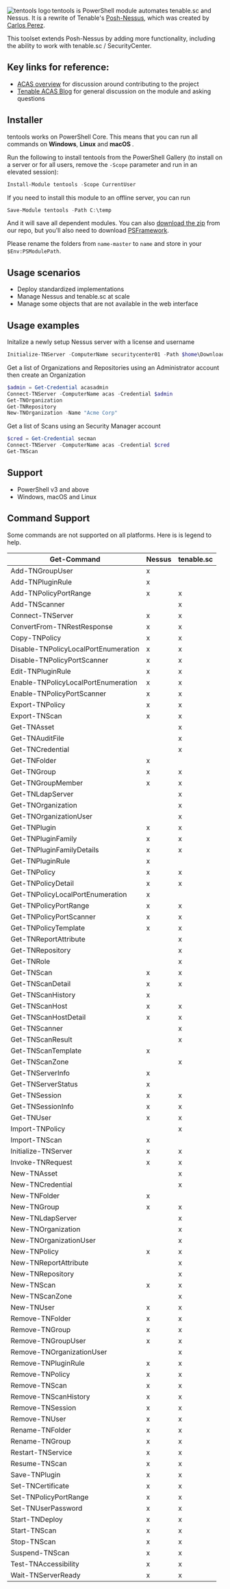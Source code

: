 <img align="left" src=https://user-images.githubusercontent.com/8278033/55955866-d3b64900-5c62-11e9-8175-92a8427d7f94.png alt="tentools logo"> tentools is PowerShell module automates tenable.sc and Nessus. It is a rewrite of Tenable's [Posh-Nessus](https://github.com/tenable/Posh-Nessus), which was created by [Carlos Perez](https://www.trustedsec.com/team/carlos-perez/).

This toolset extends Posh-Nessus by adding more functionality, including the ability to work with tenable.sc / SecurityCenter.

## Key links for reference:

- [ACAS overview](https://www.ask-ten.info/overview/) for discussion around contributing to the project
- [Tenable ACAS Blog](https://www.tenable.com/blog/tenable-selected-for-disa-s-ten-vulnerability-management-solution) for general discussion on the module and asking questions

## Installer

tentools works on PowerShell Core. This means that you can run all commands on <strong>Windows</strong>, <strong>Linux</strong> and <strong>macOS </strong>.

Run the following to install tentools from the PowerShell Gallery (to install on a server or for all users, remove the `-Scope` parameter and run in an elevated session):

```powershell
Install-Module tentools -Scope CurrentUser
```

If you need to install this module to an offline server, you can run

```powershell
Save-Module tentools -Path C:\temp
```
And it will save all dependent modules. You can also [download the zip](https://github.com/potatoqualitee/tentools/archive/master.zip) from our repo, but you'll also need to download [PSFramework](https://github.com/PowershellFrameworkCollective/psframework/archive/development.zip).

Please rename the folders from `name-master` to `name` and store in your `$Env:PSModulePath`.

## Usage scenarios

- Deploy standardized implementations
- Manage Nessus and tenable.sc at scale
- Manage some objects that are not available in the web interface

## Usage examples

Initalize a newly setup Nessus server with a license and username

```powershell
Initialize-TNServer -ComputerName securitycenter01 -Path $home\Downloads\nessus.license -Credential admin
```

Get a list of Organizations and Repositories using an Administrator account then create an Organization

```powershell
$admin = Get-Credential acasadmin
Connect-TNServer -ComputerName acas -Credential $admin
Get-TNOrganization
Get-TNRepository
New-TNOrganization -Name "Acme Corp"
```

Get a list of Scans using an Security Manager account

```powershell
$cred = Get-Credential secman
Connect-TNServer -ComputerName acas -Credential $cred
Get-TNScan
```

## Support

* PowerShell v3 and above
* Windows, macOS and Linux

## Command Support

Some commands are not supported on all platforms. Here is is legend to help.

| Get-Command | Nessus | tenable.sc
| --- | --- | --- |
| Add-TNGroupUser | x | |
| Add-TNPluginRule | x | |
| Add-TNPolicyPortRange | x | x |
| Add-TNScanner | | x |
| Connect-TNServer | x | x |
| ConvertFrom-TNRestResponse | x | x |
| Copy-TNPolicy | x | x |
| Disable-TNPolicyLocalPortEnumeration | x | x |
| Disable-TNPolicyPortScanner | x | x |
| Edit-TNPluginRule | x | x |
| Enable-TNPolicyLocalPortEnumeration | x | x |
| Enable-TNPolicyPortScanner | x | x |
| Export-TNPolicy | x | x |
| Export-TNScan | x | x |
| Get-TNAsset | | x |
| Get-TNAuditFile | | x |
| Get-TNCredential | | x |
| Get-TNFolder | x | |
| Get-TNGroup | x | x |
| Get-TNGroupMember | x | x |
| Get-TNLdapServer | | x |
| Get-TNOrganization | | x |
| Get-TNOrganizationUser | | x |
| Get-TNPlugin | x | x |
| Get-TNPluginFamily | x | x |
| Get-TNPluginFamilyDetails | x | x |
| Get-TNPluginRule | x | |
| Get-TNPolicy | x | x |
| Get-TNPolicyDetail | x | x |
| Get-TNPolicyLocalPortEnumeration | x | |
| Get-TNPolicyPortRange | x | x |
| Get-TNPolicyPortScanner | x | x |
| Get-TNPolicyTemplate | x | x |
| Get-TNReportAttribute | | x |
| Get-TNRepository | | x |
| Get-TNRole | | x |
| Get-TNScan | x | x |
| Get-TNScanDetail | x | x |
| Get-TNScanHistory | x | |
| Get-TNScanHost | x | x |
| Get-TNScanHostDetail | x | x |
| Get-TNScanner | | x |
| Get-TNScanResult | | x |
| Get-TNScanTemplate | x | |
| Get-TNScanZone | | x |
| Get-TNServerInfo | x | |
| Get-TNServerStatus | x | |
| Get-TNSession | x | x |
| Get-TNSessionInfo | x | x |
| Get-TNUser | x | x |
| Import-TNPolicy | | x |
| Import-TNScan | x | |
| Initialize-TNServer | x | x |
| Invoke-TNRequest | x | x |
| New-TNAsset | | x |
| New-TNCredential | | x |
| New-TNFolder | x | |
| New-TNGroup | x | x |
| New-TNLdapServer | | x |
| New-TNOrganization | | x |
| New-TNOrganizationUser | | x |
| New-TNPolicy | x | x |
| New-TNReportAttribute | | x |
| New-TNRepository | | x |
| New-TNScan | x | x |
| New-TNScanZone | | x |
| New-TNUser | x | x |
| Remove-TNFolder | x | x |
| Remove-TNGroup | x | x |
| Remove-TNGroupUser | x | x |
| Remove-TNOrganizationUser | | x |
| Remove-TNPluginRule | x | x |
| Remove-TNPolicy | x | x |
| Remove-TNScan | x | x |
| Remove-TNScanHistory | x | x |
| Remove-TNSession | x | x |
| Remove-TNUser | x | x |
| Rename-TNFolder | x | x |
| Rename-TNGroup | x | x |
| Restart-TNService | x | x |
| Resume-TNScan | x | x |
| Save-TNPlugin | x | x |
| Set-TNCertificate | x | x |
| Set-TNPolicyPortRange | x | x |
| Set-TNUserPassword | x | x |
| Start-TNDeploy | x | x |
| Start-TNScan | x | x |
| Stop-TNScan | x | x |
| Suspend-TNScan | x | x |
| Test-TNAccessibility | x | x |
| Wait-TNServerReady | x | x |




